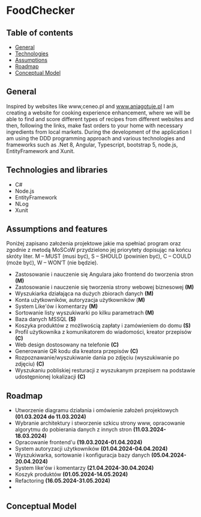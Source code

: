 # FoodChecker

## Table of contents
- [General](#General)
- [Technologies](#Technologies-and-libraries)
- [Assumptions](#assumptions-and-features)
- [Roadmap](#roadmap)
- [Conceptual Model](#Conceptual-Model)

## General
Inspired by websites like www,ceneo.pl and www.aniagotuje.pl I am creating a website for cooking experience enhancement, where we will be able to find and score different types of recipes from different websites and then, following the links, make fast orders to your home with necessary ingredients from local markets. During the development of the application I am using the DDD programming approach and various technologies and frameworks such as .Net 8, Angular, Typescript, bootstrap 5, node.js, EntityFramework and Xunit.

## Technologies and libraries 
- C#
- Node.js
- EntityFramework
- NLog
- Xunit
## Assumptions and features
Poniżej zapisano założenia projektowe jakie ma spełniać program oraz zgodnie z metodą MoSCoW przydzielono jej priorytety dopisując na końcu skróty liter. M – MUST (musi być), S – SHOULD (powinien być), C – COULD (może być), W – WON’T (nie będzie).

- Zastosowanie i nauczenie się Angulara jako frontend do tworzenia stron **(M)**
- Zastosowanie i nauczenie się tworzenia strony webowej biznesowej **(M)**
- Wyszukiarka działająca na dużych zbiorach danych **(M)**
- Konta użytkowników, autoryzacja użytkowników (**M)**
- System Like'ów i komentarzy **(M)**
- Sortowanie listy wyszukiwarki po kilku parametrach **(M)**  
- Baza danych MSSQL **(S)**
- Koszyka produktów z możliwością zapłaty i zamówieniem do domu **(S)**
- Profil użytkownika z komunikatorem do wiadomości, kreator przepisów **(C)**
- Web design dostosowany na telefonie **(C)**
- Generowanie QR kodu dla kreatora przepisów **(C)**
- Rozpoznawanie/wyszukiwanie dania po zdjęciu (wyszukiwanie po zdjęciu) **(C)**
- Wyszukaniu pobliskiej resturacji z wyszukanym przepisem na podstawie udostępnionej lokalizacji **(C)**
## Roadmap
- Utworzenie diagramu działania i omówienie założeń projektowych **(01.03.2024 do 11.03.2024)**
- Wybranie architektury i stworzenie szkicu strony www, opracowanie algorytmu do pobierania danych z innych stron **(11.03.2024-18.03.2024)**
- Opracowanie frontend'u **(19.03.2024-01.04.2024)**
- System autoryzacji użytkowników **(01.04.2024-04.04.2024)**
- Wyszukiwarka, sortowanie i konfiguracja bazy danych  **(05.04.2024-20.04.2024)**
- System like'ów i komentarzy **(21.04.2024-30.04.2024)**
- Koszyk produktów **(01.05.2024-14.05.2024)**
- Refactoring **(16.05.2024-31.05.2024)**
- 
## Conceptual Model
